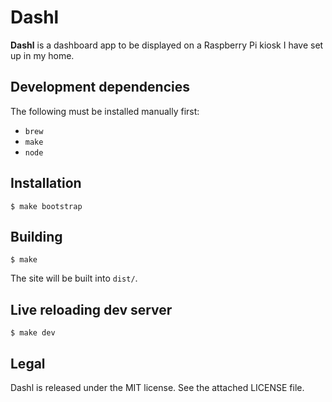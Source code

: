 # Dashl

**Dashl** is a dashboard app to be displayed on a Raspberry Pi kiosk I have set up in my home.

## Development dependencies

The following must be installed manually first:

* `brew`
* `make`
* `node`

## Installation

```
$ make bootstrap
```

## Building

```
$ make
```

The site will be built into `dist/`.

## Live reloading dev server

```
$ make dev
```

## Legal

Dashl is released under the MIT license.
See the attached LICENSE file.
